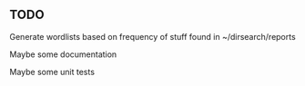 ## TODO

Generate wordlists based on frequency of stuff found in ~/dirsearch/reports

Maybe some documentation

Maybe some unit tests
